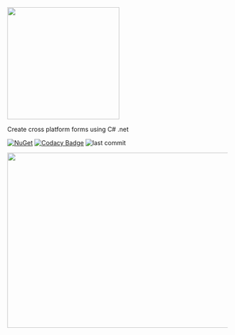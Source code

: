   <img width="256" height="256" src="https://github.com/Timmoth/Aptacode.Forms/blob/master/Resources/BannerSquare.png">

Create cross platform forms using C# .net

[![NuGet](https://img.shields.io/nuget/v/Aptacode.Forms.svg?style=flat)](https://www.nuget.org/packages/Aptacode.Forms/)
[![Codacy Badge](https://app.codacy.com/project/badge/Grade/72fb737bdb0f4d4b8e2ca815c91e18a0)](https://www.codacy.com/manual/Timmoth/Aptacode.Forms?utm_source=github.com&amp;utm_medium=referral&amp;utm_content=Timmoth/Aptacode.Forms&amp;utm_campaign=Badge_Grade)
![last commit](https://img.shields.io/github/last-commit/Timmoth/Aptacode.Forms?style=flat-square&cacheSeconds=86000)

<img width="714" height="400" src="https://github.com/Timmoth/Aptacode.Forms/blob/master/Resources/demo.png">

